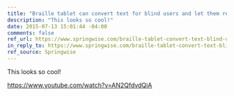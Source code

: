 ```yaml
---
title: "Braille tablet can convert text for blind users and let them read, write and chat"
description: "This looks so cool!"
date: 2015-07-13 15:01:44 -04:00
comments: false
ref_url: https://www.springwise.com/braille-tablet-convert-text-blind-users-read-write-chat/
in_reply_to: https://www.springwise.com/braille-tablet-convert-text-blind-users-read-write-chat/
ref_source: Springwise
---
```


This looks so cool!

https://www.youtube.com/watch?v=AN2QfdvdQiA